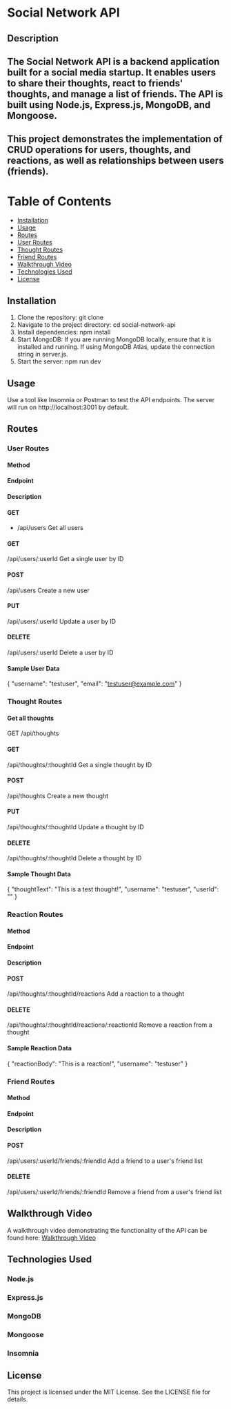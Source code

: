 # Social Network API

## Description

## The Social Network API is a backend application built for a social media startup. It enables users to share their thoughts, react to friends' thoughts, and manage a list of friends. The API is built using Node.js, Express.js, MongoDB, and Mongoose.

## This project demonstrates the implementation of CRUD operations for users, thoughts, and reactions, as well as relationships between users (friends).

# Table of Contents

- [Installation](#installation)
- [Usage](#usage)
- [Routes](#routes)
 - [User Routes](#user-routes)
 - [Thought Routes](#thought-routes)
 - [Friend Routes](#friend-routes)
- [Walkthrough Video](#walk-through)
- [Technologies Used](#technologies-used)
- [License](#License)

## Installation

1. Clone the repository:
git clone <repository-url>
2. Navigate to the project directory:
cd social-network-api
3. Install dependencies:
npm install
4. Start MongoDB:
If you are running MongoDB locally, ensure that it is installed and running.
If using MongoDB Atlas, update the connection string in server.js.
5. Start the server:
npm run dev

## Usage
Use a tool like Insomnia or Postman to test the API endpoints.
The server will run on http://localhost:3001 by default.

## Routes
### User Routes
#### Method
#### Endpoint
#### Description

#### GET
- /api/users
Get all users
#### GET
/api/users/:userId
Get a single user by ID
#### POST
/api/users
Create a new user
#### PUT
/api/users/:userId
Update a user by ID
#### DELETE
/api/users/:userId
Delete a user by ID
#### Sample User Data
{
  "username": "testuser",
  "email": "testuser@example.com"
}

### Thought Routes
#### Get all thoughts
GET
/api/thoughts
#### GET
/api/thoughts/:thoughtId
Get a single thought by ID
#### POST
/api/thoughts
Create a new thought
#### PUT
/api/thoughts/:thoughtId
Update a thought by ID
#### DELETE
/api/thoughts/:thoughtId
Delete a thought by ID
#### Sample Thought Data
{
"thoughtText": "This is a test thought!",
  "username": "testuser",
  "userId": "<userId>"
}
### Reaction Routes
#### Method
#### Endpoint
#### Description

#### POST
/api/thoughts/:thoughtId/reactions
Add a reaction to a thought
#### DELETE
/api/thoughts/:thoughtId/reactions/:reactionId
Remove a reaction from a thought
#### Sample Reaction Data
{
  "reactionBody": "This is a reaction!",
  "username": "testuser"
}

### Friend Routes

#### Method
#### Endpoint
#### Description

#### POST
/api/users/:userId/friends/:friendId
Add a friend to a user's friend list
#### DELETE
/api/users/:userId/friends/:friendId
Remove a friend from a user's friend list

## Walkthrough Video
A walkthrough video demonstrating the functionality of the API can be found here: [Walkthrough Video](https://youtube.com/)

## Technologies Used

### Node.js

### Express.js

### MongoDB

### Mongoose

### Insomnia

## License
This project is licensed under the MIT License. See the LICENSE file for details.
